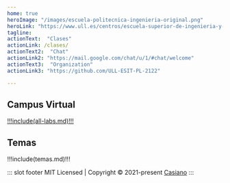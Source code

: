 ```yaml
---
home: true
heroImage: "/images/escuela-politecnica-ingenieria-original.png"
heroLink: "https://www.ull.es/centros/escuela-superior-de-ingenieria-y-tecnologia/"
tagline: 
actionText:  "Clases"
actionLink: /clases/
actionText2:  "Chat"
actionLink2: "https://mail.google.com/chat/u/1/#chat/welcome"
actionText3:  "Organization"
actionLink3: "https://github.com/ULL-ESIT-PL-2122"

---
```


<div class="features">
  <div class="feature">
<h2>Campus Virtual</h2>
<campus-virtual></campus-virtual>
<!--<github-card username="crguezl"></github-card>-->
</div>

  <div class="feature">
    <a href="/temas/">
      <!--<img src="https://ecomputernotes.com/images/Translation-of-a-statement.jpg"/>-->
  !!!include(all-labs.md)!!!
    </a>
    <!--<github-card username="casiano"></github-card>-->
  </div>
  <div class="feature"> 
  <h2>Temas</h2>
!!!include(temas.md)!!!
<!-- <github-card username="ilopezpl"></github-card>-->
  </div>
</div>

::: slot footer
MIT Licensed | Copyright © 2021-present [Casiano](https://github.com/crguezl)
:::